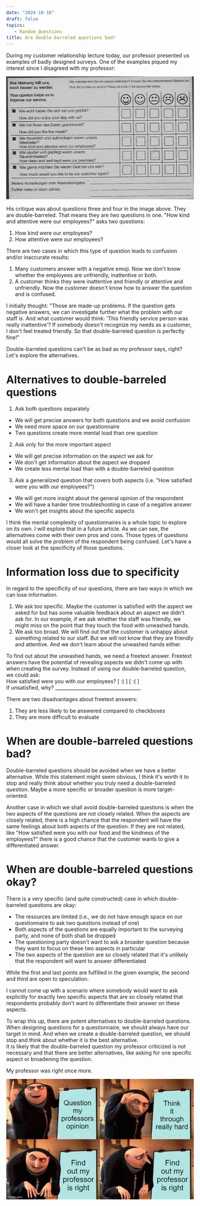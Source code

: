 ```yaml
---
date: "2024-10-18"
draft: false
topics:
   - Random_Questions
title: Are double-barreled questions bad?
---
```


During my customer relationship lecture today, our professor presented us examples of badly designed surveys. One of the examples piqued my interest since I disagreed with my professor:
<!--more-->
![survey](image-6-x27-y66.png)

His critique was about questions three and four in the image above. They are double-barreled. That means they are two questions in one.
"How kind and attentive were our employees?" asks two questions:
1. How kind were our employees?
2. How attentive were our employees?

There are two cases in which this type of question leads to confusion and/or inaccurate results:
1. Many customers answer with a negative emoji. Now we don't know whether the employees are unfriendly, inattentive or both.
2. A customer thinks they were inattentive and friendly or attentive and unfriendly. Now the customer doesn't know how to answer the question and is confused.

I initially thought: "Those are made-up problems. If the question gets negative answers, we can investigate further what the problem with our staff is. And what customer would think: 'This friendly service person was really inattentive'? If somebody doesn't recognize my needs as a customer, I don't feel treated friendly. So that double-barreled question is perfectly fine!"

Double-barreled questions can't be as bad as my professor says, right? Let's explore the alternatives.

# Alternatives to double-barreled questions
1. Ask both questions separately
- We will get precise answers for both questions and we avoid confusion
- We need more space on our questionnaire
- Two questions create more mental load than one question
2. Ask only for the more important aspect
- We will get precise information on the aspect we ask for
- We don't get information about the aspect we dropped
- We create less mental load than with a double-barreled question
3. Ask a generalized question that covers both aspects (i.e. "How satisfied were you with our employees?")
- We will get more insight about the general opinion of the respondent
- We will have a harder time troubleshooting in case of a negative answer
- We won't get insights about the specific aspects

I think the mental complexity of questionnaires is a whole topic to explore on its own. I will explore that in a future article.
As we can see, the alternatives come with their own pros and cons. Those types of questions would all solve the problem of the respondent being confused. Let's have a closer look at the specificity of those questions.

# Information loss due to specificity
In regard to the specificity of our questions, there are two ways in which we can lose information.
1. We ask too specific. Maybe the customer is satisfied with the aspect we asked for but has some valuable feedback about an aspect we didn't ask for. In our example, if we ask whether the staff was friendly, we might miss on the point that they touch the food with unwashed hands.
2. We ask too broad. We will find out that the customer is unhappy about something related to our staff. But we will not know that they are friendly and attentive. And we don't learn about the unwashed hands either.

To find out about the unwashed hands, we need a freetext answer. Freetext answers have the potential of revealing aspects we didn't come up with when creating the survey. Instead of using our double-barreled question, we could ask:\
How satisfied were you with our employees? [ :) ] [ :( ] \
If unsatisfied, why? ____________________________________

There are two disadvantages about freetext answers:
1. They are less likely to be answered compared to checkboxes
2. They are more difficult to evaluate

# When are double-barreled questions bad?
Double-barreled questions should be avoided when we have a better alternative. While this statement might seem obvious, I think it's worth it to stop and really think about whether you truly need a double-barreled question. Maybe a more specific or broader question is more target-oriented.

Another case in which we shall avoid double-barreled questions is when the two aspects of the questions are not closely related. When the aspects are closely related, there is a high chance that the respondent will have the same feelings about both aspects of the question. If they are not related, like "How satisfied were you with our food and the kindness of the employees?" there is a good chance that the customer wants to give a differentiated answer.

# When are double-barreled questions okay?
There is a very specific (and quite constructed) case in which double-barreled questions are okay:
- The resources are limited (i.e., we do not have enough space on our questionnaire to ask two questions instead of one)
- Both aspects of the questions are equally important to the surveying party, and none of both shall be dropped
- The questioning party doesn't want to ask a broader question because they want to focus on these two aspects in particular
- The two aspects of the question are so closely related that it's unlikely that the respondent will want to answer differentiated

While the first and last points are fulfilled in the given example, the second and third are open to speculation.

I cannot come up with a scenario where somebody would want to ask explicitly for exactly two specific aspects that are so closely related that respondents probably don't want to differentiate their answer on these aspects.

To wrap this up, there are potent alternatives to double-barreled questions. When designing questions for a questionnaire, we should always have our target in mind. And when we create a double-barreled question, we should stop and think about whether it is the best alternative. \
It is likely that the double-barreled question my professor criticized is not necessary and that there are better alternatives, like asking for one specific aspect or broadening the question.

My professor was right once more.

![meme](973a62.jpg)

